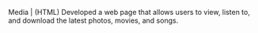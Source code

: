 Media | (HTML)
Developed a web page that allows users to view,
listen to, and download the latest photos, movies,
and songs.
